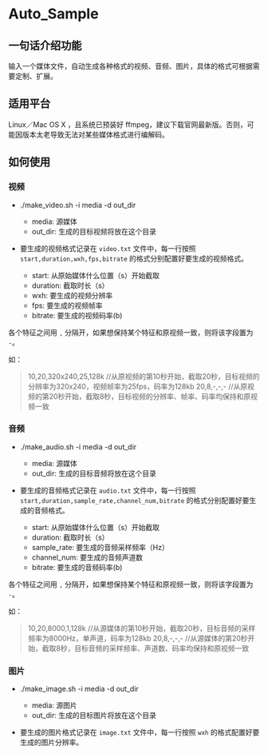 # Auto_Sample 

## 一句话介绍功能

输入一个媒体文件，自动生成各种格式的视频、音频、图片，具体的格式可根据需要定制、扩展。

## 适用平台

Linux／Mac OS X ，且系统已预装好 ffmpeg，建议下载官网最新版。否则，可能因版本太老导致无法对某些媒体格式进行编解码。

## 如何使用

### 视频

* ./make_video.sh -i media -d out_dir
    * media: 源媒体
    * out_dir: 生成的目标视频将放在这个目录

* 要生成的视频格式记录在 `video.txt` 文件中，每一行按照 `start,duration,wxh,fps,bitrate` 的格式分别配置好要生成的视频格式。

    * start: 从原始媒体什么位置（s）开始截取
    * duration: 截取时长（s）
    * wxh: 要生成的视频分辨率
    * fps: 要生成的视频帧率
    * bitrate: 要生成的视频码率(b)

各个特征之间用 `,` 分隔开，如果想保持某个特征和原视频一致，则将该字段置为 `-`。

如：

> 10,20,320x240,25,128k //从原视频的第10秒开始，截取20秒，目标视频的分辨率为320x240，视频帧率为25fps，码率为128kb
> 20,8,-,-,-            //从原视频的第20秒开始，截取8秒，目标视频的分辨率、帧率、码率均保持和原视频一致

### 音频

* ./make_audio.sh -i media -d out_dir
    * media: 源媒体
    * out_dir: 生成的目标音频将放在这个目录

* 要生成的音频格式记录在 `audio.txt` 文件中，每一行按照 `start,duration,sample_rate,channel_num,bitrate` 的格式分别配置好要生成的音频格式。

    * start: 从原始媒体什么位置（s）开始截取
    * duration: 截取时长（s）
    * sample_rate: 要生成的音频采样频率（Hz）
    * channel_num: 要生成的音频声道数
    * bitrate: 要生成的音频码率(b)

各个特征之间用 `,` 分隔开，如果想保持某个特征和原视频一致，则将该字段置为 `-`。

如：

> 10,20,8000,1,128k     //从源媒体的第10秒开始，截取20秒，目标音频的采样频率为8000Hz，单声道，码率为128kb
> 20,8,-,-,-            //从源媒体的第20秒开始，截取8秒，目标音频的采样频率、声道数、码率均保持和原视频一致

### 图片

* ./make_image.sh -i media -d out_dir
    * media: 源图片
    * out_dir: 生成的目标图片将放在这个目录

* 要生成的图片格式记录在 `image.txt` 文件中，每一行按照 `wxh` 的格式配置好要生成的图片分辨率。


